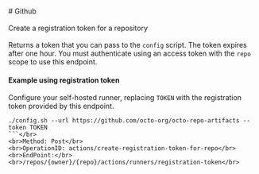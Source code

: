 <br>#     Github</br>
<br>Create a registration token for a repository</br>
<br>Returns a token that you can pass to the `config` script. The token expires after one hour. You must authenticate
using an access token with the `repo` scope to use this endpoint.

#### Example using registration token
 
Configure your self-hosted runner, replacing `TOKEN` with the registration token provided by this endpoint.

```
./config.sh --url https://github.com/octo-org/octo-repo-artifacts --token TOKEN
```</br>
<br>Method: Post</br>
<br>OperationID: actions/create-registration-token-for-repo</br>
<br>EndPoint:</br>
<br>/repos/{owner}/{repo}/actions/runners/registration-token</br>
